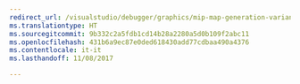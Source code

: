 ```yaml
---
redirect_url: /visualstudio/debugger/graphics/mip-map-generation-variant
ms.translationtype: HT
ms.sourcegitcommit: 9b332c2a5fdb1cd14b28a2280a5d0b109f2abc11
ms.openlocfilehash: 431b6a9ec87e0ded618430add77cdbaa490a4376
ms.contentlocale: it-it
ms.lasthandoff: 11/08/2017

---
```

